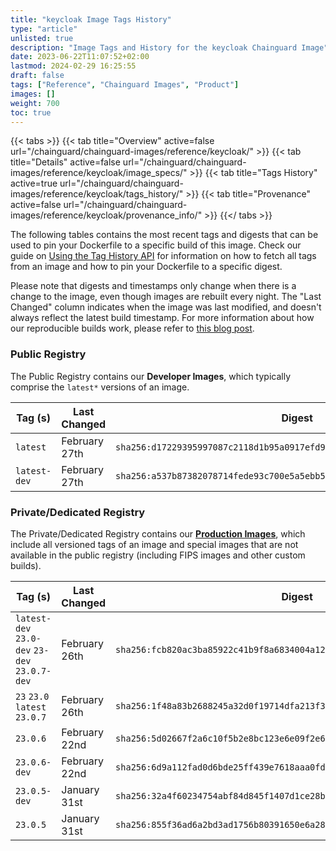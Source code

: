 ```yaml
---
title: "keycloak Image Tags History"
type: "article"
unlisted: true
description: "Image Tags and History for the keycloak Chainguard Image"
date: 2023-06-22T11:07:52+02:00
lastmod: 2024-02-29 16:25:55
draft: false
tags: ["Reference", "Chainguard Images", "Product"]
images: []
weight: 700
toc: true
---
```


{{< tabs >}}
{{< tab title="Overview" active=false url="/chainguard/chainguard-images/reference/keycloak/" >}}
{{< tab title="Details" active=false url="/chainguard/chainguard-images/reference/keycloak/image_specs/" >}}
{{< tab title="Tags History" active=true url="/chainguard/chainguard-images/reference/keycloak/tags_history/" >}}
{{< tab title="Provenance" active=false url="/chainguard/chainguard-images/reference/keycloak/provenance_info/" >}}
{{</ tabs >}}

The following tables contains the most recent tags and digests that can be used to pin your Dockerfile to a specific build of this image. Check our guide on [Using the Tag History API](/chainguard/chainguard-images/using-the-tag-history-api/) for information on how to fetch all tags from an image and how to pin your Dockerfile to a specific digest.

Please note that digests and timestamps only change when there is a change to the image, even though images are rebuilt every night. The "Last Changed" column indicates when the image was last modified, and doesn't always reflect the latest build timestamp. For more information about how our reproducible builds work, please refer to [this blog post](https://www.chainguard.dev/unchained/reproducing-chainguards-reproducible-image-builds).

### Public Registry
The Public Registry contains our **Developer Images**, which typically comprise the `latest*` versions of an image.

| Tag (s)       | Last Changed  | Digest                                                                    |
|---------------|---------------|---------------------------------------------------------------------------|
|  `latest`     | February 27th | `sha256:d17229395997087c2118d1b95a0917efd94005c0d4f43fec282c9537d554932e` |
|  `latest-dev` | February 27th | `sha256:a537b87382078714fede93c700e5a5ebb5b5deabfcb80f69f7c3a0d9439b653d` |


### Private/Dedicated Registry
The Private/Dedicated Registry contains our **[Production Images](https://www.chainguard.dev/chainguard-images)**, which include all versioned tags of an image and special images that are not available in the public registry (including FIPS images and other custom builds).

| Tag (s)                                        | Last Changed  | Digest                                                                    |
|------------------------------------------------|---------------|---------------------------------------------------------------------------|
|  `latest-dev` `23.0-dev` `23-dev` `23.0.7-dev` | February 26th | `sha256:fcb820ac3ba85922c41b9f8a6834004a12028dc2beb1b4954b24a367afe8a69a` |
|  `23` `23.0` `latest` `23.0.7`                 | February 26th | `sha256:1f48a83b2688245a32d0f19714dfa213f33da359a2d7985ef53f03a9e7c76632` |
|  `23.0.6`                                      | February 22nd | `sha256:5d02667f2a6c10f5b2e8bc123e6e09f2e64755e739944d4d43c7a7e59e0291f0` |
|  `23.0.6-dev`                                  | February 22nd | `sha256:6d9a112fad0d6bde25ff439e7618aaa0fdbe183b483055e99a348db4875627f0` |
|  `23.0.5-dev`                                  | January 31st  | `sha256:32a4f60234754abf84d845f1407d1ce28b9190cf828ebaa0890d0a997ae4aaff` |
|  `23.0.5`                                      | January 31st  | `sha256:855f36ad6a2bd3ad1756b80391650e6a2830511ba436a7ce8a596ab09f4f2fe5` |

